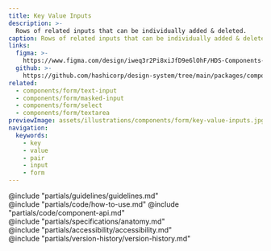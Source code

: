 ```yaml
---
title: Key Value Inputs
description: >-
  Rows of related inputs that can be individually added & deleted.
caption: Rows of related inputs that can be individually added & deleted.
links:
  figma: >-
    https://www.figma.com/design/iweq3r2Pi8xiJfD9e6lOhF/HDS-Components-v2.0?m=auto&node-id=82680-53759&t=MwE1WlTzeH6NeUOf-1
  github: >-
    https://github.com/hashicorp/design-system/tree/main/packages/components/src/components/hds/form/key-value-inputs
related:
  - components/form/text-input
  - components/form/masked-input
  - components/form/select
  - components/form/textarea
previewImage: assets/illustrations/components/form/key-value-inputs.jpg
navigation:
  keywords:
    - key
    - value
    - pair
    - input
    - form
---
```


<section data-tab="Guidelines">
  @include "partials/guidelines/guidelines.md"
</section>

<section data-tab="Code">
  @include "partials/code/how-to-use.md"
  @include "partials/code/component-api.md"
</section>

<section data-tab="Specifications">
  @include "partials/specifications/anatomy.md"
</section>

<section data-tab="Accessibility">
  @include "partials/accessibility/accessibility.md"
</section>

<section data-tab="Version history">
  @include "partials/version-history/version-history.md"
</section>
